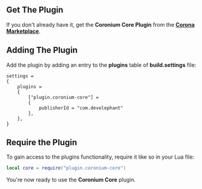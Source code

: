## Get The Plugin

If you don't already have it, get the __Coronium Core Plugin__ from the __[Corona Marketplace](https://marketplace.coronalabs.com/plugin/coronium-core)__.


## Adding The Plugin

Add the plugin by adding an entry to the __plugins__ table of __build.settings__ file:

```
settings =
{
    plugins =
    {
        ["plugin.coronium-core"] =
        {
            publisherId = "com.develephant"
        },
    },
}
```

## Require the Plugin

To gain access to the plugins functionality, require it like so in your Lua file:

```lua
local core = require("plugin.coronium-core")
```

You're now ready to use the __Coronium Core__ plugin.

